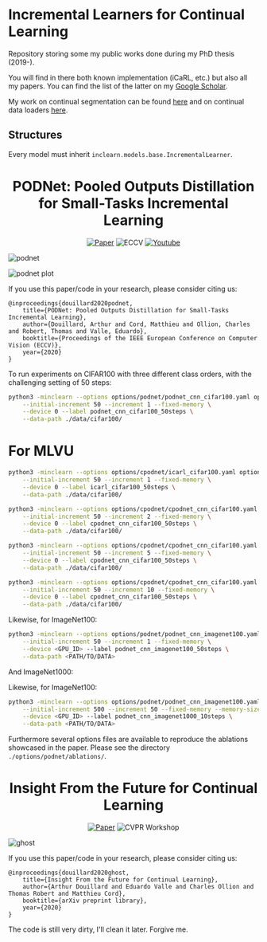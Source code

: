 # Incremental Learners for Continual Learning

Repository storing some my public works done during my PhD thesis (2019-).

You will find in there both known implementation (iCaRL, etc.) but also all my papers.
You can find the list of the latter on my [Google Scholar](https://scholar.google.com/citations?user=snwgZBIAAAAJ&hl=en).

My work on continual segmentation can be found [here](https://github.com/arthurdouillard/CVPR2021_PLOP) and on continual data loaders [here](https://github.com/Continvvm/continuum).

## Structures

Every model must inherit `inclearn.models.base.IncrementalLearner`.

<div align="center">

# PODNet: Pooled Outputs Distillation for Small-Tasks Incremental Learning

[![Paper](https://img.shields.io/badge/arXiv-2004.13513-brightgreen)](https://arxiv.org/abs/2004.13513)
![ECCV](https://img.shields.io/badge/ECCV-2020-blue)
[![Youtube](https://img.shields.io/badge/Youtube-link-red)](https://www.youtube.com/watch?v=SWFO1_lTcR8)

</div>

![podnet](images/podnet.png)

![podnet plot](images/podnet_plot.png)

If you use this paper/code in your research, please consider citing us:

```
@inproceedings{douillard2020podnet,
    title={PODNet: Pooled Outputs Distillation for Small-Tasks Incremental Learning},
    author={Douillard, Arthur and Cord, Matthieu and Ollion, Charles and Robert, Thomas and Valle, Eduardo},
    booktitle={Proceedings of the IEEE European Conference on Computer Vision (ECCV)},
    year={2020}
}
```

To run experiments on CIFAR100 with three different class orders, with the challenging
setting of 50 steps:

```bash
python3 -minclearn --options options/podnet/podnet_cnn_cifar100.yaml options/data/cifar100_3orders.yaml \
    --initial-increment 50 --increment 1 --fixed-memory \
    --device 0 --label podnet_cnn_cifar100_50steps \
    --data-path ./data/cifar100/
```

# For MLVU
```bash
python3 -minclearn --options options/cpodnet/icarl_cifar100.yaml options/data/cifar100_3orders.yaml \
    --initial-increment 50 --increment 1 --fixed-memory \
    --device 0 --label icarl_cifar100_50steps \
    --data-path ./data/cifar100/
```

```bash
python3 -minclearn --options options/cpodnet/cpodnet_cnn_cifar100.yaml options/data/cifar100_3orders.yaml \
    --initial-increment 50 --increment 2 --fixed-memory \
    --device 0 --label cpodnet_cnn_cifar100_50steps \
    --data-path ./data/cifar100/
```

```bash
python3 -minclearn --options options/cpodnet/cpodnet_cnn_cifar100.yaml options/data/cifar100_3orders.yaml \
    --initial-increment 50 --increment 5 --fixed-memory \
    --device 0 --label cpodnet_cnn_cifar100_50steps \
    --data-path ./data/cifar100/
```

```bash
python3 -minclearn --options options/cpodnet/cpodnet_cnn_cifar100.yaml options/data/cifar100_3orders.yaml \
    --initial-increment 50 --increment 10 --fixed-memory \
    --device 0 --label cpodnet_cnn_cifar100_50steps \
    --data-path ./data/cifar100/
```



Likewise, for ImageNet100:

```bash
python3 -minclearn --options options/podnet/podnet_cnn_imagenet100.yaml options/data/imagenet100_1order.yaml \
    --initial-increment 50 --increment 1 --fixed-memory \
    --device <GPU_ID> --label podnet_cnn_imagenet100_50steps \
    --data-path <PATH/TO/DATA>
```

And ImageNet1000:

Likewise, for ImageNet100:

```bash
python3 -minclearn --options options/podnet/podnet_cnn_imagenet100.yaml options/data/imagenet1000_1order.yaml \
    --initial-increment 500 --increment 50 --fixed-memory --memory-size 20000 \
    --device <GPU_ID> --label podnet_cnn_imagenet1000_10steps \
    --data-path <PATH/TO/DATA>
```

Furthermore several options files are available to reproduce the ablations showcased
in the paper. Please see the directory `./options/podnet/ablations/`.

<div align="center">

# Insight From the Future for Continual Learning

[![Paper](https://img.shields.io/badge/arXiv-2006.13748-brightgreen)](https://arxiv.org/abs/2006.13748)
![CVPR Workshop](https://img.shields.io/badge/CVPRW-2021-blue)

</div>

![ghost](images/ghost.png)

If you use this paper/code in your research, please consider citing us:

```
@inproceedings{douillard2020ghost,
    title={Insight From the Future for Continual Learning},
    author={Arthur Douillard and Eduardo Valle and Charles Ollion and Thomas Robert and Matthieu Cord},
    booktitle={arXiv preprint library},
    year={2020}
}
```

The code is still very dirty, I'll clean it later. Forgive me.
